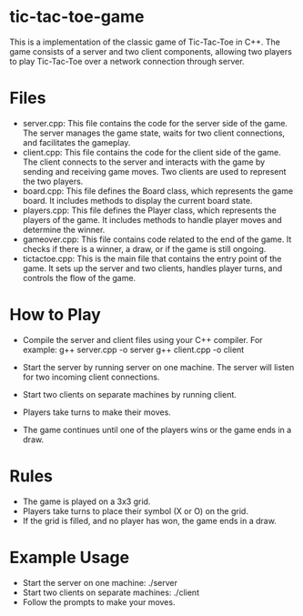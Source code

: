 # tic-tac-toe-game
This is a implementation of the classic game of Tic-Tac-Toe in C++. The game consists of a server and two client components, allowing two players to play Tic-Tac-Toe over a network connection through server.

# Files
* server.cpp: This file contains the code for the server side of the game. The server manages the game state, waits for two client connections, and facilitates the gameplay.
* client.cpp: This file contains the code for the client side of the game. The client connects to the server and interacts with the game by sending and receiving game moves. Two clients are used to represent the two players.
* board.cpp: This file defines the Board class, which represents the game board. It includes methods to display the current board state.
* players.cpp: This file defines the Player class, which represents the players of the game. It includes methods to handle player moves and determine the winner.
* gameover.cpp: This file contains code related to the end of the game. It checks if there is a winner, a draw, or if the game is still ongoing.
* tictactoe.cpp: This is the main file that contains the entry point of the game. It sets up the server and two clients, handles player turns, and controls the flow of the game.

# How to Play

* Compile the server and client files using your C++ compiler. For example:
  g++ server.cpp -o server
  g++ client.cpp -o client

* Start the server by running server on one machine. The server will listen for two incoming client connections.
* Start two clients on separate machines by running client.
* Players take turns to make their moves.
* The game continues until one of the players wins or the game ends in a draw.

# Rules
* The game is played on a 3x3 grid.
* Players take turns to place their symbol (X or O) on the grid.
* If the grid is filled, and no player has won, the game ends in a draw.

# Example Usage
* Start the server on one machine: ./server
* Start two clients on separate machines: ./client
* Follow the prompts to make your moves.
